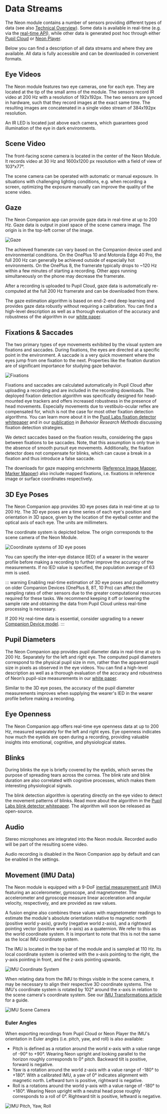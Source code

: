 # Data Streams

The Neon module contains a number of sensors providing different types of data (see also [Technical Overview](/hardware/module-technical-overview/)). Some data is available in real-time (e.g. via the [real-time API](/real-time-api/tutorials/)), while other data is generated post hoc through either [Pupil Cloud](/pupil-cloud/) or [Neon Player](/neon-player/).

Below you can find a description of all data streams and where they are available. All data is fully accessible and can be downloaded in convenient formats.

## Eye Videos

The Neon module features two eye cameras, one for each eye. They are located at the tip of the small arms of the module. The sensors record IR video at 200 Hz with a resolution of 192x192px. The two sensors are synced in hardware, such that they record images at the exact same time. The resulting images are concatenated in a single video stream of 384x192px resolution.

An IR LED is located just above each camera, which guarantees good illumination of the eye in dark environments.

## Scene Video

The front-facing scene camera is located in the center of the Neon Module. It records video at 30 Hz and 1600x1200 px resolution with a field of view of 103°x77°.

The scene camera can be operated with automatic or manual exposure. In situations with challenging lighting conditions, e.g. when recording a screen, optimizing the exposure manually can improve the quality of the scene video.

## Gaze

The Neon Companion app can provide gaze data in real-time at up to 200 Hz. Gaze data is output in pixel space of the scene camera image. The origin is in the top-left corner of the image.

![Gaze](./gaze.jpg)

The achieved framerate can vary based on the Companion device used and environmental conditions. On the OnePlus 10 and Motorola Edge 40 Pro, the full 200 Hz can generally be achieved outside of especially hot environments. On the OnePlus 8, the framerate typically drops to ~120 Hz within a few minutes of starting a recording. Other apps running simultaneously on the phone may decrease the framerate.

After a recording is uploaded to Pupil Cloud, gaze data is automatically re-computed at the full 200 Hz framerate and can be downloaded from there.

The gaze estimation algorithm is based on end-2-end deep learning and provides gaze data robustly without requiring a calibration. You can find a high-level description as well as a thorough evaluation of the accuracy and robustness of the algorithm in our [white paper](https://zenodo.org/doi/10.5281/zenodo.10420388).

## Fixations & Saccades

The two primary types of eye movements exhibited by the visual system are fixations and saccades. During fixations, the eyes are directed at a specific point in the environment. A saccade is a very quick movement where the eyes jump from one fixation to the next. Properties like the fixation duration are of significant importance for studying gaze behavior.

![Fixations](./fixations.jpg)

Fixations and saccades are calculated automatically in Pupil Cloud after uploading a recording and are included in the recording downloads. The deployed fixation detection algorithm was specifically designed for head-mounted eye trackers and offers increased robustness in the presence of head movements. Especially movements due to vestibulo-ocular reflex are compensated for, which is not the case for most other fixation detection algorithms. You can learn more about it in the [Pupil Labs fixation detector whitepaper](https://docs.google.com/document/d/1CZnjyg4P83QSkfHi_bjwSceWCTWvlVtbGWtuyajv5Jc/export?format=pdf) and in our [publication](https://link.springer.com/article/10.3758/s13428-024-02360-0) in _Behavior Research Methods_ discussing fixation detection strategies.

We detect saccades based on the fixation results, considering the gaps between fixations to be saccades. Note, that this assumption is only true in the absence of smooth pursuit eye movements. Additionally, the fixation detector does not compensate for blinks, which can cause a break in a fixation and thus introduce a false saccade.

The downloads for gaze mapping enrichments ([Reference Image Mapper](/pupil-cloud/enrichments/reference-image-mapper/#export-format), [Marker Mapper](/pupil-cloud/enrichments/marker-mapper/#export-format)) also include mapped fixations, i.e. fixations in reference image or surface coordinates respectively.

## 3D Eye Poses

The Neon Companion app provides 3D eye poses data in real-time at up to 200 Hz. The 3D eye poses are a time series of each eye's position and orientation in 3D space, given by the location of the eyeball center and the optical axis of each eye. The units are millimeters.

The coordinate system is depicted below. The origin corresponds to the scene camera of the Neon Module.

![Coordinate systems of 3D eye poses](./3d_eye_states.png)

You can specify the inter-eye distance (IED) of a wearer in the wearer profile before making a recording to further improve the accuracy of the measurements. If no IED value is specified, the population average of 63 mm is used.

::: warning
Enabling real-time estimation of 3D eye poses and pupillometry on older Companion Devices (OnePlus 8, 8T, 10 Pro) can affect the sampling rates of other sensors due to the greater computational resources required for these tasks. We recommend keeping it off or lowering the sample rate and obtaining the data from Pupil Cloud unless real-time processing is necessary.

If 200 Hz real-time data is essential, consider upgrading to a newer [Companion Device model](/hardware/compatible-devices/).
:::

## Pupil Diameters

The Neon Companion app provides pupil diameter data in real-time at up to 200 Hz. Separately for the left and right eye. The computed pupil diameters correspond to the physical pupil size in mm, rather than the apparent pupil size in pixels as observed in the eye videos. You can find a high-level description as well as a thorough evaluation of the accuracy and robustness of Neon’s pupil-size measurements in our [white paper](https://zenodo.org/records/10057185).

Similar to the 3D eye poses, the accuracy of the pupil diameter measurements improves when supplying the wearer's IED in the wearer profile before making a recording.

## Eye Openness

The Neon Companion app offers real-time eye openness data at up to 200 Hz, measured separately for the left and right eyes. Eye openness indicates how much the eyelids are open during a recording, providing valuable insights into emotional, cognitive, and physiological states.

## Blinks

During blinks the eye is briefly covered by the eyelids, which serves the purpose of spreading tears across the cornea. The blink rate and blink duration are also correlated with cognitive processes, which makes them interesting physiological signals.

The blink detection algorithm is operating directly on the eye video to detect the movement patterns of blinks. Read more about the algorithm in the [Pupil Labs blink detector whitepaper](https://docs.google.com/document/d/1JLBhC7fmBr6BR59IT3cWgYyqiaM8HLpFxv5KImrN-qE/export?format=pdf). The algorithm will soon be released as open-source.

## Audio

Stereo microphones are integrated into the Neon module. Recorded audio will be part of the resulting scene video.

Audio recording is disabled in the Neon Companion app by default and can be enabled in the settings.

## Movement (IMU Data)

The Neon module is equipped with a 9-DoF [inertial measurement unit](https://invensense.tdk.com/products/motion-tracking/9-axis/icm-20948/) (IMU) featuring an accelerometer, gyroscope, and magnetometer. The accelerometer and gyroscope measure linear acceleration and angular velocity, respectively, and are provided as raw values.

A fusion engine also combines these values with magnetometer readings to estimate the module's absolute orientation relative to magnetic north (positive world y-axis), gravity (negative world z-axis), and a rightward pointing vector (positive world x-axis) as a quaternion. We refer to this as the world coordinate system. It is important to note that this is not the same as the local IMU coordinate system.

The IMU is located in the top bar of the module and is sampled at 110 Hz. Its local coordinate system is oriented with the x-axis pointing to the right, the y-axis pointing in front, and the z-axis pointing upwards.

![IMU Coordinate System](./imu-xyz-black.jpg)

When relating data from the IMU to things visible in the scene camera, it may be necessary to align their respective 3D coordinate systems. The IMU's coordinate system is rotated by 102° around the x-axis in relation to the scene camera's coordinate system. See our [IMU Transformations article](https://docs.pupil-labs.com/alpha-lab/imu-transformations/) for a guide.

![IMU Scene Camera](./imu-scene_camera_offset-black.png)

### Euler Angles

When exporting recordings from Pupil Cloud or Neon Player the IMU's orientation in Euler angles (i.e. pitch, yaw, and roll) is also available:

- Pitch is defined as a rotation around the world x-axis with a value range of -90° to +90°. Wearing Neon upright and looking parallel to the horizon roughly corresponds to 0° pitch. Backward tilt is positive, forward is negative.
- Yaw is a rotation around the world z-axis with a value range of -180° to +180°. With a calibrated IMU, a yaw of 0° indicates alignment with magnetic north. Leftward turn is positive, rightward is negative.
- Roll is a rotations around the world y-axis with a value range of -180° to +180°. Wearing Neon upright with a neutral head pose roughly corresponds to a roll of 0°. Rightward tilt is positive, leftward is negative.

![IMU Pitch, Yaw, Roll](./imu-pitch-yaw-roll-black.png)
